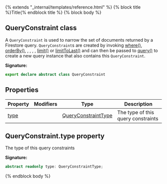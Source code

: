 {% extends "_internal/templates/reference.html" %}
{% block title %}Title{% endblock title %}
{% block body %}

## QueryConstraint class

A `QueryConstraint` is used to narrow the set of documents returned by a Firestore query. `QueryConstraint`<!-- -->s are created by invoking [where()](./firestore_.md#where_function)<!-- -->, [orderBy()](./firestore_.md#orderby_function)<!-- -->, , , , , [limit()](./firestore_.md#limit_function) or [limitToLast()](./firestore_.md#limittolast_function) and can then be passed to [query()](./firestore_.md#query_function) to create a new query instance that also contains this `QueryConstraint`<!-- -->.

<b>Signature:</b>

```typescript
export declare abstract class QueryConstraint 
```

## Properties

|  Property | Modifiers | Type | Description |
|  --- | --- | --- | --- |
|  [type](./firestore_lite.queryconstraint.md#queryconstrainttype_property) |  | [QueryConstraintType](./firestore_lite.md#queryconstrainttype_type) | The type of this query constraints |

## QueryConstraint.type property

The type of this query constraints

<b>Signature:</b>

```typescript
abstract readonly type: QueryConstraintType;
```
{% endblock body %}
